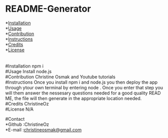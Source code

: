 # README-Generator

*[Installation](#installation)<br>
*[Usage](#usage)<br>
*[Contribution](#contribution)<br>
*[Instructions](#instructions)<br>
*[Credits](#credits)<br>
*[License](#license)<br>
<br>
<br>
#Installation
npm i <br>
#Usage
Install node.js <br>
#Contribution
Christine Osmak and Youtube tutorials <br>
#Instructions
Once you install npm i and node.js you then deploy the app through ytour own terminal by entering node <file name>. Once you enter that step you will them answer the nessesary questions needed for a good quality READ ME, the file will then generate in the appropriate location needed. <br>
#Credits
ChristineOz <br>
#License
N/A <br>

#Contact <br>
*Github :ChristineOz <br>
*E-mail :christineosmak@gmail.com
